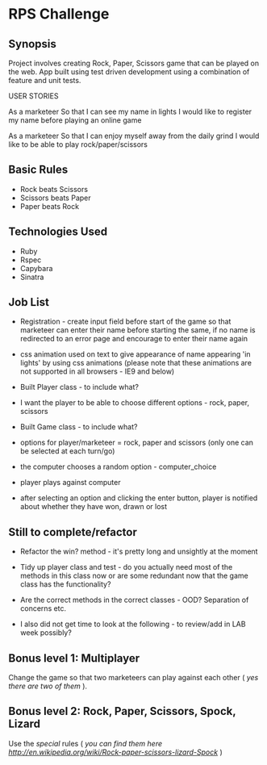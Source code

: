 RPS Challenge
===============

## Synopsis

Project involves creating Rock, Paper, Scissors game that can be played on the web. App built using test driven development using a combination of feature and unit tests.


USER STORIES

As a marketeer
So that I can see my name in lights
I would like to register my name before playing an online game

As a marketeer
So that I can enjoy myself away from the daily grind
I would like to be able to play rock/paper/scissors


## Basic Rules

- Rock beats Scissors
- Scissors beats Paper
- Paper beats Rock



## Technologies Used

- Ruby
- Rspec
- Capybara 
- Sinatra


## Job List

- Registration - create input field before start of the game so that marketeer can enter their name before starting the same, if no name is redirected to an error page and encourage to enter their name again
- css animation used on text to give appearance of name appearing 'in lights' by using css animations (please note that these animations are not supported in all browsers - IE9 and below)

- Built Player class - to include what?

- I want the player to be able to choose different options - rock, paper, scissors

- Built Game class - to include what?


- options for player/marketeer = rock, paper and scissors (only one can be selected at each turn/go)
- the computer chooses a random option - computer_choice
- player plays against computer
- after selecting an option and clicking the enter button, player is notified about whether they have won, drawn or lost





## Still to complete/refactor

- Refactor the win? method - it's pretty long and unsightly at the moment
- Tidy up player class and test - do you actually need most of the methods in this class now or are some redundant now that the game class has the functionality?
- Are the correct methods in the correct classes - OOD? Separation of concerns etc.


- I also did not get time to look at the following - to review/add in LAB week possibly?

## Bonus level 1: Multiplayer

Change the game so that two marketeers can play against each other ( _yes there are two of them_ ).

## Bonus level 2: Rock, Paper, Scissors, Spock, Lizard

Use the _special_ rules ( _you can find them here http://en.wikipedia.org/wiki/Rock-paper-scissors-lizard-Spock_ )


